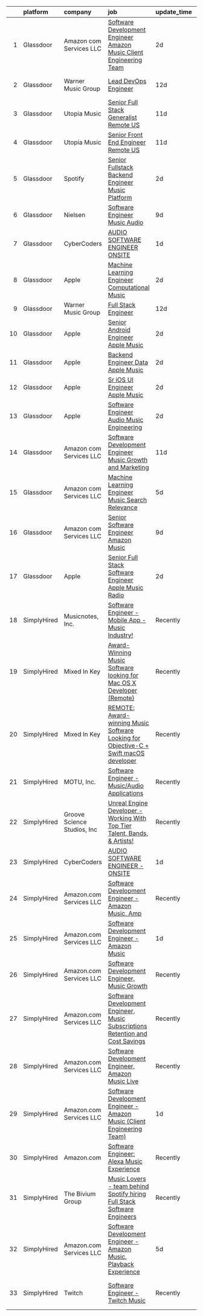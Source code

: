 

|    | platform    | company                     | job                                                                                                                                                                                                                                                                                                                                                                                                                                                                                                                                                                                                                                                                                                                                                                                                                                                                                                                                                                                                                                                                                                                                                                                                                                                                                                                                                                           | update_time   | location                       |
|---:|:------------|:----------------------------|:------------------------------------------------------------------------------------------------------------------------------------------------------------------------------------------------------------------------------------------------------------------------------------------------------------------------------------------------------------------------------------------------------------------------------------------------------------------------------------------------------------------------------------------------------------------------------------------------------------------------------------------------------------------------------------------------------------------------------------------------------------------------------------------------------------------------------------------------------------------------------------------------------------------------------------------------------------------------------------------------------------------------------------------------------------------------------------------------------------------------------------------------------------------------------------------------------------------------------------------------------------------------------------------------------------------------------------------------------------------------------|:--------------|:-------------------------------|
|  1 | Glassdoor   | Amazon com Services LLC     | [Software Development Engineer   Amazon Music  Client Engineering Team ](https://www.glassdoor.com/partner/jobListing.htm?pos=108&ao=1136043&s=58&guid=0000018137ce5c119d3d8a56c7d4ab51&src=GD_JOB_AD&t=SR&vt=w&cs=1_26911fb9&cb=1654498680101&jobListingId=1007916733774&jrtk=3-0-1g4rssn2036i6001-1g4rssn2gmfoh800-ac06643cc69e24f4-)                                                                                                                                                                                                                                                                                                                                                                                                                                                                                                                                                                                                                                                                                                                                                                                                                                                                                                                                                                                                                                       | 2d            | Culver City, CA                |
|  2 | Glassdoor   | Warner Music Group          | [Lead DevOps Engineer](https://www.glassdoor.com/partner/jobListing.htm?pos=114&ao=1136043&s=58&guid=0000018137ce5c119d3d8a56c7d4ab51&src=GD_JOB_AD&t=SR&vt=w&cs=1_6de850ff&cb=1654498680103&jobListingId=1007889905968&jrtk=3-0-1g4rssn2036i6001-1g4rssn2gmfoh800-0eb6bc0044ac636c-)                                                                                                                                                                                                                                                                                                                                                                                                                                                                                                                                                                                                                                                                                                                                                                                                                                                                                                                                                                                                                                                                                         | 12d           | Los Angeles, CA                |
|  3 | Glassdoor   | Utopia Music                | [Senior Full Stack Generalist  Remote   US ](https://www.glassdoor.com/partner/jobListing.htm?pos=115&ao=1136043&s=58&guid=0000018137ce5c119d3d8a56c7d4ab51&src=GD_JOB_AD&t=SR&vt=w&ea=1&cs=1_243c9c10&cb=1654498680103&jobListingId=1007892060584&jrtk=3-0-1g4rssn2036i6001-1g4rssn2gmfoh800-5c5575ece265b1ab-)                                                                                                                                                                                                                                                                                                                                                                                                                                                                                                                                                                                                                                                                                                                                                                                                                                                                                                                                                                                                                                                              | 11d           | Nashville, TN                  |
|  4 | Glassdoor   | Utopia Music                | [Senior Front End Engineer  Remote   US ](https://www.glassdoor.com/partner/jobListing.htm?pos=116&ao=1136043&s=58&guid=0000018137ce5c119d3d8a56c7d4ab51&src=GD_JOB_AD&t=SR&vt=w&ea=1&cs=1_d82f7ada&cb=1654498680103&jobListingId=1007892060564&jrtk=3-0-1g4rssn2036i6001-1g4rssn2gmfoh800-8315e5d72443db53-)                                                                                                                                                                                                                                                                                                                                                                                                                                                                                                                                                                                                                                                                                                                                                                                                                                                                                                                                                                                                                                                                 | 11d           | Nashville, TN                  |
|  5 | Glassdoor   | Spotify                     | [Senior Fullstack Backend Engineer  Music Platform](https://www.glassdoor.com/partner/jobListing.htm?pos=111&ao=1136043&s=58&guid=0000018137ce5c119d3d8a56c7d4ab51&src=GD_JOB_AD&t=SR&vt=w&cs=1_eaf85cc0&cb=1654498680103&jobListingId=1007916395987&jrtk=3-0-1g4rssn2036i6001-1g4rssn2gmfoh800-d77ebc1dba628ae7-)                                                                                                                                                                                                                                                                                                                                                                                                                                                                                                                                                                                                                                                                                                                                                                                                                                                                                                                                                                                                                                                            | 2d            | New York, NY                   |
|  6 | Glassdoor   | Nielsen                     | [Software Engineer  Music   Audio](https://www.glassdoor.com/partner/jobListing.htm?pos=109&ao=1136043&s=58&guid=0000018137ce5c119d3d8a56c7d4ab51&src=GD_JOB_AD&t=SR&vt=w&cs=1_531ac10f&cb=1654498680101&jobListingId=1007899383240&jrtk=3-0-1g4rssn2036i6001-1g4rssn2gmfoh800-732aeccaf8fcf408-)                                                                                                                                                                                                                                                                                                                                                                                                                                                                                                                                                                                                                                                                                                                                                                                                                                                                                                                                                                                                                                                                             | 9d            | Emeryville, CA                 |
|  7 | Glassdoor   | CyberCoders                 | [AUDIO SOFTWARE ENGINEER   ONSITE](https://www.glassdoor.com/partner/jobListing.htm?pos=105&ao=1110586&s=58&guid=0000018137ce5c119d3d8a56c7d4ab51&src=GD_JOB_AD&t=SR&vt=w&ea=1&cs=1_f5e9a2e4&cb=1654498680101&jobListingId=1007917890945&cpc=FD1C1DA32C38CFA7&jrtk=3-0-1g4rssn2036i6001-1g4rssn2gmfoh800-0eb1321e7c2dc0aa--6NYlbfkN0CpFJQzrgRR8WqXWK1qKKEqALWJw739KlKqr2H-MSI4eoBlI4EFrmor2FYZMP3muM2CC_ggt6sDmdItpSi6INwq5R0tt2v1ejO42dbkoHHd2acKp_Nx9Kq9VxNSMGInXO9uzndwQQ9TLtVBmzANB7vAld9R09PXYDwyE_5B3g0-FJ6R5ct04MzQGDyp0SUvPcKo774qJAsyy_SnO0QlGB-WltRFv0XkHjwsTh2-Wosdi2BFTlsf5Bo7MDh296IXdV7DcbmzyL9wo7kODIWbY1i7DU_-TR4_AoLC5Z_YBZ4eALEt7XF_yg1ISgbxXxjfoCmUpXS7IJfumUsNkHn3LJRlO2LTDP_ECQQHLMbT164WhC2hIZGOoLsAUmyu5yBo6r3zjijMcDzyin4o2854mVkFVmSmE1ZREMIaFma3_KQKeCnHQHsUHCl0nMcNnhpfpvkppMFwIpexRpI2iB5YHuwV76HE7nCB_rEygshecygC1eMM32gByOqGn8FjkA33iOSvk1gVTC4I0VjRe-3YE1-F0eDtG5AcATi3zRiXGvU5CBJ8KyNRxTTYnf_Vxmi9qu2RDzj-DMfM9G5g0kUdSB8xBaJhcVucogAvsaFDPJRffJbp9G5hptFZ_FepXkh0nwkiLQJz1BSSTz4KZIKiPQeZTrWsRoNvYdIXYc14O7rIoZxNpgIj3F4pRNUYRr3-3EXrdlXnQ7vsSgyxMWE-AQAKR-p8As5v7AeXQeyI2JvR3hcF3n8I2beCrfQXEHtwa1-fGRxgkYAx675V9Tk-NwMjBOnkg453gl8H9Tp0eP8xrDM6snjDPUi_o5jhfV1ExI3smWVwQvr9JrZD1tf4DRlCLuf2GRjtAZ7RcVy2NAXt40wiiFWimqWRbSfFUE7C8P0MuPtr7Ys6cQ_kq7DV9Smr04r0UtPS3mAIko5jqXRLLJ_iAl17zQFLukNYhkAj1DOAu3XW3yX8oZw6TmPj4_QM-G4WSYgioHw%3D)     | 1d            | San Jose, CA                   |
|  8 | Glassdoor   | Apple                       | [Machine Learning Engineer  Computational Music](https://www.glassdoor.com/partner/jobListing.htm?pos=107&ao=1136043&s=58&guid=0000018137ce5c119d3d8a56c7d4ab51&src=GD_JOB_AD&t=SR&vt=w&cs=1_1a0e86f6&cb=1654498680101&jobListingId=1007917362539&jrtk=3-0-1g4rssn2036i6001-1g4rssn2gmfoh800-bf9ffda96514d847-)                                                                                                                                                                                                                                                                                                                                                                                                                                                                                                                                                                                                                                                                                                                                                                                                                                                                                                                                                                                                                                                               | 2d            | Portland, OR                   |
|  9 | Glassdoor   | Warner Music Group          | [Full Stack Engineer](https://www.glassdoor.com/partner/jobListing.htm?pos=117&ao=1136043&s=58&guid=0000018137ce5c119d3d8a56c7d4ab51&src=GD_JOB_AD&t=SR&vt=w&cs=1_4e24531b&cb=1654498680103&jobListingId=1007889906128&jrtk=3-0-1g4rssn2036i6001-1g4rssn2gmfoh800-18ea54c86e332d68-)                                                                                                                                                                                                                                                                                                                                                                                                                                                                                                                                                                                                                                                                                                                                                                                                                                                                                                                                                                                                                                                                                          | 12d           | New York, NY                   |
| 10 | Glassdoor   | Apple                       | [Senior Android Engineer   Apple Music](https://www.glassdoor.com/partner/jobListing.htm?pos=104&ao=1110586&s=58&guid=0000018137ce5c119d3d8a56c7d4ab51&src=GD_JOB_AD&t=SR&vt=w&cs=1_b56cee29&cb=1654498680101&jobListingId=1007917016078&cpc=AC285F3A3ECA6BB0&jrtk=3-0-1g4rssn2036i6001-1g4rssn2gmfoh800-0b24f5348c15707b--6NYlbfkN0BvKrLyj5gPmtZO9T8euul8TCxuuKNOtzRJOomxnwSEodTz2Bc-sPZlC5mDe-NOaJjo2lqg1vkfF9HCChnkmwW2qbnglxkQ_dzjglTeBwYZpL4zQzG7GLJRmqU5hFOx8CSEaIx7Ysv_eeb55Jt-7abV3lu_g48rYCMkem5DwdMX1yu5JH_qkY2htywmNhL0zSQLCEoslLwoIEOzJ69v9hwXRWiHkKdxQ3vyy6UfoOn1i8E41YMpUhexuxDSwgIAHrIYP5Zbj2vcP9UKlhxQ85GgVTtmLOe_VU5XORCmNo8gn9Za6U9NBehmHS2NYfpf86PToP7WhJd3fcjCfb1W1YZAQ1Hqq7x1Vt1-yiWXCttl02toACwongdikoAWWJsECSL6SAtDbfHfoUKHDZd3A-4AJ_L51Nj_V-dHSqeVykQkPFllyVamcxMdusafqMhi4jOenxNrd88XaDVINM9wG6dTEm7ZuUXfqQSn3dYQBneWnBYIpMCZWOq-mcSAYc27LvnW4lH7eWmNQuMaadVAjy75ybCbAq-PLYeGjrrnRWW5_FuJt33YgV5U6lU96-W1Tw305Ha5N3X9kAzkKxBaZuMtMO4Gd2wfL_asWc4RhQRKkZBHin8wYIO7qfiOyIgiS5Sk-ksDsfiV5ZugRsG-5RdVcvjon9WW-BHIPh5iMIeTndeKj9MtsJZrODuJcRsU0cQl8xRmXv2bhNZ1bjvaMIq-5jBtitZsAtil3SQRsU6LiE8olqjrKyjj3rQyObs2-ktg1cw-lp4VJpTIBbFJzTrtix4uQIrRA3mN-V5wPmFDxmXsFJvc_M0w3_BSa5yqa-kHNx4KWHzmLy6UcaPHoMlV0t0Im5_WgtNxK48I2yEDftcx0WwzZezstibBvr5xaCepQuJ9zJCkE0-HZpCiOq33P-t1LlN8_BHvQOvwMrWvMqbzmQGqRIiXYK3IaaB8iEk%3D)                                     | 2d            | San Diego, CA                  |
| 11 | Glassdoor   | Apple                       | [Backend Engineer Data   Apple Music](https://www.glassdoor.com/partner/jobListing.htm?pos=103&ao=1110586&s=58&guid=0000018137ce5c119d3d8a56c7d4ab51&src=GD_JOB_AD&t=SR&vt=w&cs=1_f3764f08&cb=1654498680100&jobListingId=1007917012099&cpc=2CAED5C921A5F994&jrtk=3-0-1g4rssn2036i6001-1g4rssn2gmfoh800-3e0a4e107b841912--6NYlbfkN0BvKrLyj5gPmtZO9T8euul8TCxuuKNOtzRJOomxnwSEodTz2Bc-sPZlFpP0h5lDivpyqv1_1q5yi7sfbLn7AXwlCfXnikP7O9OndK5VBx-j_YqikbhqFF_zwTphQo6SqvzynzK_3T0_qKmj2h-_R0TJJNcbSV_xSAf_KaI121wpcPIjI6LPtKGxQA3UiWl9N6dBtRu66i847JgBYEsH4T6GPnrPs0APrMYWiRVM1E_YX5VBEpgBJ5zRDMlaO0xz1SAGa4cnekiwLuNzDdHBpuv_ZzkDtkOq2ldrT6OYpTpk0PTvyuAygSRBERZObPSxeoYXUeZLLbCfvGCEMhzA8zNE31NryLsTiqCTB-DEkgs6UKlTsKBLnANTiewsdGMQs9tnKVWg_9gOFfY-owYHKKkQ1_yO4A93dA8yDIKfuTsxn14QhyodYxvjUqwzNwto0iu2mAd2_ge6lObVrP2kBDTd63YlkmFl6GbyLkzwIgk41iJIIz9yEokzRqXgx0_r4XhlEAnC1wy63dl9WnlqLzIaRLC2cbKS7Fn-KoBrHDGcjhJ5-ITopm0RXkz9L1MGsQSLIE8adfQTf1BGyG4D3RZ3DQknrlTuhj0AulaGdra_KZWILJeGwR8FGGhafogTk7OYiBmFG4buDuxFlfaVziFTQxu8bbZDmX9aC2w4q1bNV3RHkv5prAafM_PN2yVMlb6JigfaFK7U7mqSWYO9VoI6jedfKzcVBeYKIyH_WNLKe7ELy2_JYWrrPrToaia-TWvd1kJZZyohWJOhuNmkwFFndEQWKpNQREkTzuEQkt2M4xU5_T6SkphpXqYjDLORTUHomhvsNv3kxqdmFDk0CqHg0kxmaa1ZFcjpo1DK2JBoKkLAiQA8ogM6gX_rtvd1PT-F73zc9ILMedjByDIQq94WWXJCxB-OcNQZpWf3kwv5_MNA1Rn-PFIcSTxcUklgys4%3D)                                       | 2d            | New York, NY                   |
| 12 | Glassdoor   | Apple                       | [Sr  iOS UI Engineer Apple Music](https://www.glassdoor.com/partner/jobListing.htm?pos=102&ao=1110586&s=58&guid=0000018137ce5c119d3d8a56c7d4ab51&src=GD_JOB_AD&t=SR&vt=w&cs=1_1c52282c&cb=1654498680100&jobListingId=1007917016775&cpc=C4A69CCDBB3B9599&jrtk=3-0-1g4rssn2036i6001-1g4rssn2gmfoh800-87bc014831b49a9c--6NYlbfkN0BvKrLyj5gPmtZO9T8euul8TCxuuKNOtzRJOomxnwSEodTz2Bc-sPZl1dBMH13w-jPgyhYajQM8u1KVAmOg5qA-AADqe095L_IoSLH_NQRe097NweRHOYCX90_LYYbzeJrEuptSuorCP5i78MBLqUVEBw12ns4cbPvFAiLWGyOCyic9UNtru96S_9cJKiYgkOWztDDGY0og1pMKVu4El6BxXVdGQGRFeV-qW1fAN7yB_A38yWzrk6ZZSaZH2Sq_GMqH8pwmBvUhRzeg4G8N12m_1iejolDUxgJHDPwSHiWiY6ykZDpz2MVi87GututU4Wdv0Izbwy9Og4M2E6RUeGQLg9-ZOdMXz5q-DiiMEp1_AGsEEDnDA_p1qwN7qeMteLUSdNKhlZCOzPYTbTyVEjwWTaUdMi3HLPDWiRvwFmB1_IHsnEioejaNHF9krwJrWDmXjACUFtvhN5060BmhyK75oE4K2q0F-RlHlYR88TnXZklEEkcYczjE6hraJquYTpTHDEXiubnEXizFitsirdp416nDANiT1uUDEP9bSfBZBQevjgDErzlx4RMEZZ-D7lnzaDnV916phNEsqdMg4U5u4klcLpXIHc-jtoaDbcpbMbc024-mmP11Zmht_bzeybtQz7M_jPajXiYrT3WFUFjpSzbrit0wL6dC_YdbU-yTGyqMaPsQTBW7x6_VLEq-nr3RMOCZo8gZ0WhRWlU9chEIQHvpF_W29tMb7Vl9DVrGb3zwiOo7ncJJRbfO5EaqzlDwrezwKkbNiHllbtXNSgbe1Hu6ck0lCOi0LeMO37YHGFc6rWulw26hnnncRD347xrsTojxiNDs9KvxyceLf0kFBswEaSGraXptrop7ZIkragwgKVK4cf66CjlxRX3igimXOwpENEGHsj784sbBIO7YSw0X5Q4bK8cnCllPH-DTEMfOL1pHSpFrBa2aWWw66Rs%3D)                                           | 2d            | Seattle, WA                    |
| 13 | Glassdoor   | Apple                       | [Software Engineer   Audio Music Engineering](https://www.glassdoor.com/partner/jobListing.htm?pos=101&ao=1110586&s=58&guid=0000018137ce5c119d3d8a56c7d4ab51&src=GD_JOB_AD&t=SR&vt=w&cs=1_40965767&cb=1654498680100&jobListingId=1007917012132&cpc=8795CF9063CD573D&jrtk=3-0-1g4rssn2036i6001-1g4rssn2gmfoh800-66a5959cc2c319e5--6NYlbfkN0BvKrLyj5gPmtZO9T8euul8TCxuuKNOtzRJOomxnwSEodTz2Bc-sPZl29JElYHfcoRu0fPF_ZzN6NyR22neeYnn6ROWfkt7xIv5UOF9Dlx-tNKzyxO7Cfyp1KdRHChC4x2JswU1D4zGptHA691jdfAjLj_aHuFkwGpgCp8PiJ0fgjEcZiEI6VJ2Xo2P7B4LWYYTSp4h7MCengjbhEsu29mDWXX-odVadPMTpnqA0G9jmxRH9qORL_znFpixnXyNEABnDNaGDH99epuUU0lhvtleXvo0MkR84ns-eqpHlj_0dX0eNirHfrP3pc_08Ogb8DFdSgMzpzVucxebECHbhMkCxvD5vn96V3OEm01jrCQmgO5ZCYNFd3sKu9AqP8NYitu-H9QbvPyZpU_W9A7UeaPJveWvYaa9opQrPQF-YC2HUTa1dBWS3WTvYHGpWzgTf3IgB8ldhAy1x14_8rlSKHFc32seZtXJaWd9Lf1xDZI57fy1q7EEgEtq8WP81ctYXtybgsqJlhghAu26-7q_RnkUp5o2JL_CR3HhfhDLEU1za0DAwvj0MVhxsdj-SRFtHMgXk9obBc2j2KUIx24rg80M3-FH7H7RQZU3ARfWvkIn3a4YANW8feM34fPQNLC_0fHtZE9DHaWJr6RZB3Eg-VDLP8u_K-tYZYkdGop07USJ3aNOp-JZsPnkstDllT1nHRo6ckVWTEcwVmSpvuzHjaybyaHm7MMUyOQkjS_UI2Tqhr8l-4BHIycJaB4gGPoLQPzGEXC53bXfOjap40Qblih827Mft8xaIVnARYPloSZazIkLv7hygUCwonP7zCX8oQYJGlYtolMW5MYFZcvRb7ikPrOryXPEkDk--CFhmTBU3HESTvDj6MO6D6N5qMo9SnBiGfjj1bE00PXPOm1tehKem2tx8C287pmojPQLuqVmnX4T8OmjcBKxdXksySTmCbB_vg5anf5NcA%3D%3D)                 | 2d            | Culver City, CA                |
| 14 | Glassdoor   | Amazon com Services LLC     | [Software Development Engineer  Music Growth and Marketing](https://www.glassdoor.com/partner/jobListing.htm?pos=112&ao=1136043&s=58&guid=0000018137ce5c119d3d8a56c7d4ab51&src=GD_JOB_AD&t=SR&vt=w&cs=1_3bfaa419&cb=1654498680103&jobListingId=1007891573661&jrtk=3-0-1g4rssn2036i6001-1g4rssn2gmfoh800-758967b344d94fc1-)                                                                                                                                                                                                                                                                                                                                                                                                                                                                                                                                                                                                                                                                                                                                                                                                                                                                                                                                                                                                                                                    | 11d           | Seattle, WA                    |
| 15 | Glassdoor   | Amazon com Services LLC     | [Machine Learning Engineer  Music Search Relevance](https://www.glassdoor.com/partner/jobListing.htm?pos=110&ao=1136043&s=58&guid=0000018137ce5c119d3d8a56c7d4ab51&src=GD_JOB_AD&t=SR&vt=w&cs=1_a48d1b18&cb=1654498680101&jobListingId=1007906449100&jrtk=3-0-1g4rssn2036i6001-1g4rssn2gmfoh800-26517ffa667d3ebb-)                                                                                                                                                                                                                                                                                                                                                                                                                                                                                                                                                                                                                                                                                                                                                                                                                                                                                                                                                                                                                                                            | 5d            | San Francisco, CA              |
| 16 | Glassdoor   | Amazon com Services LLC     | [Senior Software Engineer  Amazon Music](https://www.glassdoor.com/partner/jobListing.htm?pos=113&ao=1136043&s=58&guid=0000018137ce5c119d3d8a56c7d4ab51&src=GD_JOB_AD&t=SR&vt=w&cs=1_e9c7b848&cb=1654498680103&jobListingId=1007897299405&jrtk=3-0-1g4rssn2036i6001-1g4rssn2gmfoh800-26892658428fce76-)                                                                                                                                                                                                                                                                                                                                                                                                                                                                                                                                                                                                                                                                                                                                                                                                                                                                                                                                                                                                                                                                       | 9d            | San Francisco, CA              |
| 17 | Glassdoor   | Apple                       | [Senior Full Stack Software Engineer  Apple Music  Radio](https://www.glassdoor.com/partner/jobListing.htm?pos=106&ao=1110586&s=58&guid=0000018137ce5c119d3d8a56c7d4ab51&src=GD_JOB_AD&t=SR&vt=w&cs=1_f1fce244&cb=1654498680101&jobListingId=1007917014776&cpc=8795CF9063CD573D&jrtk=3-0-1g4rssn2036i6001-1g4rssn2gmfoh800-183f49c09ba1df9e--6NYlbfkN0BvKrLyj5gPmtZO9T8euul8TCxuuKNOtzRJOomxnwSEodTz2Bc-sPZl1dBMH13w-jPgyhYajQM8u-gKYg0TET6pVgb7kxL2tbD4VNoxwv8ij1B2iVlsLppOgRIateLAkg6sWhjvQHH3bjxYyAjGOs0POTYEPl0fCPOlgPRCLhJ9KorA6GOKYELv4bLn9yWGgr5YHn-peeQFSsagI3QX7j2DHGltJb5rQrbN0z6l5W_kwvpZdlM1RqTfhI1d21i7U8H0drxPBateW6RIill0rVHL4DjF2rMQSrslZGbuie_hKtMpIlxtt5ppHw2HXxZTChAPB6M9UWV5PUbQMny8qAPN6qfUK_YVJlgghs3wGWZvwr2sELDobWfM3Ew7zKLwZ-4RcdiiOtw8ow3bZ4TjcvHKVHNse2HgTTA7MyqN2Sp-aS1wmD53q8cpGC6SyzLsjeNsW4dhMyegBrk5c-9k3Q7DQvFhVjrrDmrpgN_ljlhqo5-abcyBuwudBo2ZdDpZJHiBzlEdvZvi17-QNKImfri7-Q6sQf27LV8lEiKGx5bRnR-sCC3ANmhVEQHGh6HmRecyt9z67CSilBfFGt6C-NYG76x5NRfdye5L0j683fy60lz0j5UFw25TFxF-AHm1Xj-eE4Tu_AJJ5N3HIeYnIaZq-VoEB-HNOx5OfhxvEn68NURh_jvFUk9sJQyjUmzLRP9FPb_3UEO0iR5z-6FA2XsTYeUXji0cK-U2Y94lkpHlrUtnHmVmaODRAma3DqNotUI8OurLbek2lmNaAkM7flLfoleWs1QgzhtMci-rMg18U0_jDol4aOGg25td3J-d6HXgMgyfipMSpxJ973asVGNDpEKAGM8omB65yb_xKOlALWQgqkwQ7C1Mkv66geWpu4oUgP7bNK51boOBqyFhiFLMDoA_bREkK3dGVNa-QdM3imVLPcpt85EAUiv7G3RcnMI441stgAseUt7M5Ljo5umj) | 2d            | Seattle, WA                    |
| 18 | SimplyHired | Musicnotes, Inc.            | [Software Engineer - Mobile App - Music Industry!](https://www.simplyhired.com/job/znPtqyuOs7-wVaRUojghv2RSA5GqEzrKbutvPlgAZWT6nXoyEGnC5Q?q=music+developer)                                                                                                                                                                                                                                                                                                                                                                                                                                                                                                                                                                                                                                                                                                                                                                                                                                                                                                                                                                                                                                                                                                                                                                                                                  | Recently      | Madison, WI                    |
| 19 | SimplyHired | Mixed In Key                | [Award-Winning Music Software looking for Mac OS X Developer (Remote)](https://www.simplyhired.com/job/L-2EZU2jVtCOIASfQ2mTylRc_wBs8G000Bd98cub72rlOwsLWp3RJA?q=music+developer)                                                                                                                                                                                                                                                                                                                                                                                                                                                                                                                                                                                                                                                                                                                                                                                                                                                                                                                                                                                                                                                                                                                                                                                              | Recently      | Miami, FL                      |
| 20 | SimplyHired | Mixed In Key                | [REMOTE: Award-winning Music Software Looking for Objective-C + Swift macOS developer](https://www.simplyhired.com/job/hp01aCVdwM9hovpsfWt-nTSQSiUrrYDI2aQZ3w5x5T-YN0cNGt-cJw?q=music+developer)                                                                                                                                                                                                                                                                                                                                                                                                                                                                                                                                                                                                                                                                                                                                                                                                                                                                                                                                                                                                                                                                                                                                                                              | Recently      | Miami, FL                      |
| 21 | SimplyHired | MOTU, Inc.                  | [Software Engineer - Music/Audio Applications](https://www.simplyhired.com/job/VuLJ-igMUjfIMfjwleX6wwPZbjhPLCU5FU_neKZXVevucWcq5lQRNg?q=music+developer)                                                                                                                                                                                                                                                                                                                                                                                                                                                                                                                                                                                                                                                                                                                                                                                                                                                                                                                                                                                                                                                                                                                                                                                                                      | Recently      | Cambridge, MA                  |
| 22 | SimplyHired | Groove Science Studios, Inc | [Unreal Engine Developer - Working With Top Tier Talent, Bands, & Artists!](https://www.simplyhired.com/job/tMUv0bhv1WXQseALxCUyt4HnppYbuHAxKhmBeo43qD4xlbIyIH-L1Q?q=music+developer)                                                                                                                                                                                                                                                                                                                                                                                                                                                                                                                                                                                                                                                                                                                                                                                                                                                                                                                                                                                                                                                                                                                                                                                         | Recently      | Remote                         |
| 23 | SimplyHired | CyberCoders                 | [AUDIO SOFTWARE ENGINEER - ONSITE](https://www.simplyhired.com/job/HcKWaT6amsmkfOHi8tSSkvXgtNbUlGAQTUaW14vP9LfmSktPyhmNDA?q=music+developer)                                                                                                                                                                                                                                                                                                                                                                                                                                                                                                                                                                                                                                                                                                                                                                                                                                                                                                                                                                                                                                                                                                                                                                                                                                  | 1d            | San Jose, CA                   |
| 24 | SimplyHired | Amazon.com Services LLC     | [Software Development Engineer - Amazon Music, Amp](https://www.simplyhired.com/job/wbda2SVIxigAgeTLK3Zg-sP31ApyeOSh57hPmDjOoT42gBTQ-u-Hxg?q=music+developer)                                                                                                                                                                                                                                                                                                                                                                                                                                                                                                                                                                                                                                                                                                                                                                                                                                                                                                                                                                                                                                                                                                                                                                                                                 | Recently      | United States +1 location      |
| 25 | SimplyHired | Amazon.com Services LLC     | [Software Development Engineer - Amazon Music](https://www.simplyhired.com/job/y9ZD3ywaL9iFoDGdBFRh12KhEY0-PuL2sFr6nTD26ilnl4HqLg-2fw?q=music+developer)                                                                                                                                                                                                                                                                                                                                                                                                                                                                                                                                                                                                                                                                                                                                                                                                                                                                                                                                                                                                                                                                                                                                                                                                                      | 1d            | United States +8 locations     |
| 26 | SimplyHired | Amazon.com Services LLC     | [Software Development Engineer, Music Growth](https://www.simplyhired.com/job/-fIKzrMiz647_EPO10X983-9DcW9djizcrV0u9GvFiMeKCTeXOA_BA?q=music+developer)                                                                                                                                                                                                                                                                                                                                                                                                                                                                                                                                                                                                                                                                                                                                                                                                                                                                                                                                                                                                                                                                                                                                                                                                                       | Recently      | Remote +1 location             |
| 27 | SimplyHired | Amazon.com Services LLC     | [Software Development Engineer, Music Subscriptions Retention and Cost Savings](https://www.simplyhired.com/job/9h38VFyEI3JMLD0H4nqsw3pBt5h-TAtcRvMyq9CZsM-Hang_JRILeQ?q=music+developer)                                                                                                                                                                                                                                                                                                                                                                                                                                                                                                                                                                                                                                                                                                                                                                                                                                                                                                                                                                                                                                                                                                                                                                                     | Recently      | Remote +3 locations            |
| 28 | SimplyHired | Amazon.com Services LLC     | [Software Development Engineer, Amazon Music Live](https://www.simplyhired.com/job/mpgzgT6r885fjDF9t9oYbhMiUPQvAME3CQopjyPobkAI9WLjTXZnMg?q=music+developer)                                                                                                                                                                                                                                                                                                                                                                                                                                                                                                                                                                                                                                                                                                                                                                                                                                                                                                                                                                                                                                                                                                                                                                                                                  | Recently      | Remote +1 location             |
| 29 | SimplyHired | Amazon.com Services LLC     | [Software Development Engineer - Amazon Music (Client Engineering Team)](https://www.simplyhired.com/job/zTtyNoXKlPAYFqcp3W3pf2F1rCGbwecivw7bOYS6gos9S9xY35AN4Q?q=music+developer)                                                                                                                                                                                                                                                                                                                                                                                                                                                                                                                                                                                                                                                                                                                                                                                                                                                                                                                                                                                                                                                                                                                                                                                            | 1d            | United States +1 location      |
| 30 | SimplyHired | Amazon.com                  | [Software Engineer: Alexa Music Experience](https://www.simplyhired.com/job/rdXdvhj8_EYhIlg5s_tO6EiJSlXBmgFgE1k-K_y8er6iq4ZkEzAu3Q?q=music+developer)                                                                                                                                                                                                                                                                                                                                                                                                                                                                                                                                                                                                                                                                                                                                                                                                                                                                                                                                                                                                                                                                                                                                                                                                                         | Recently      | United States                  |
| 31 | SimplyHired | The Bivium Group            | [Music Lovers - team behind Spotify hiring Full Stack Software Engineers](https://www.simplyhired.com/job/mG4k8jolCoSrWLgW6eqeXsUGR3pPFXcLyrjxoinfzV2qZko2K-L12A?q=music+developer)                                                                                                                                                                                                                                                                                                                                                                                                                                                                                                                                                                                                                                                                                                                                                                                                                                                                                                                                                                                                                                                                                                                                                                                           | Recently      | Remote                         |
| 32 | SimplyHired | Amazon.com Services LLC     | [Software Development Engineer - Amazon Music, Playback Experience](https://www.simplyhired.com/job/mB_Sl0EjDK5t0MAO4i4qSlUiXXrZ3oJ6cqPIqS5ZLcqF0McKciq2_Q?q=music+developer)                                                                                                                                                                                                                                                                                                                                                                                                                                                                                                                                                                                                                                                                                                                                                                                                                                                                                                                                                                                                                                                                                                                                                                                                 | 5d            | Atlanta, GA +2 locations       |
| 33 | SimplyHired | Twitch                      | [Software Engineer - Twitch Music](https://www.simplyhired.com/job/o81vpY8IvM_7nBg5UPF9qSEwGOVbEbuF02cmmuDVFtOUqfkDvqGrnQ?q=music+developer)                                                                                                                                                                                                                                                                                                                                                                                                                                                                                                                                                                                                                                                                                                                                                                                                                                                                                                                                                                                                                                                                                                                                                                                                                                  | Recently      | San Francisco, CA +3 locations |